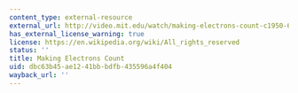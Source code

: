 ```yaml
---
content_type: external-resource
external_url: http://video.mit.edu/watch/making-electrons-count-c1950-6671/
has_external_license_warning: true
license: https://en.wikipedia.org/wiki/All_rights_reserved
status: ''
title: Making Electrons Count
uid: dbc63b45-ae12-41bb-bdfb-435596a4f404
wayback_url: ''
---
```


